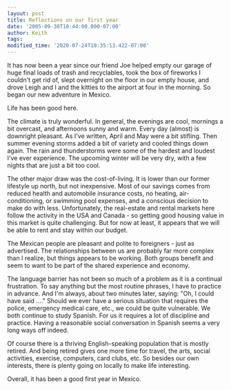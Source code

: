 ```yaml
---
layout: post
title: Reflections on our first year
date: '2005-09-30T10:44:00.000-07:00'
author: Keith
tags:
modified_time: '2020-07-24T10:35:13.422-07:00'
---
```

It has now been a year since our friend Joe helped empty our garage of
huge final loads of trash and recyclables, took the box of fireworks I
couldn't get rid of, slept overnight on the floor in our empty house,
and drove Leigh and I and the kitties to the airport at four in the
morning. So began our new adventure in Mexico.

Life has been good here.

The climate is truly wonderful. In general, the evenings are cool,
mornings a bit overcast, and afternoons sunny and warm. Every day
(almost) is downright pleasant. As I've written, April and May were a
bit stifling. Then summer evening storms added a bit of variety and
cooled things down again. The rain and thunderstorms were some of the
hardest and loudest I've ever experience. The upcoming winter will be
very dry, with a few nights that are just a bit too cool.

The other major draw was the cost-of-living. It is lower than our former
lifestyle up north, but not inexpensive. Most of our savings comes from
reduced health and automobile insurance costs, no heating,
air-conditioning, or swimming pool expenses, and a conscious decision to
make do with less. Unfortunately, the real-estate and rental markets
here follow the activity in the USA and Canada - so getting good housing
value in this market is quite challenging. But for now at least, it
appears that we will be able to rent and stay within our budget.

The Mexican people are pleasant and polite to foreigners - just as
advertised. The relationships between us are probably far more complex
than I realize, but things appears to be working. Both groups benefit
and seem to want to be part of the shared experience and economy.

The language barrier has not been so much of a problem as it is a
continual frustration. To say anything but the most routine phrases, I
have to practice in advance. And I'm always, about two minutes later,
saying: "Oh, I could have said ...." Should we ever have a serious
situation that requires the police, emergency medical care, etc., we
could be quite vulnerable. We both continue to study Spanish. For us it
requires a lot of discipline and practice. Having a reasonable social
conversation in Spanish seems a very long ways off indeed.

Of course there is a thriving English-speaking population that is mostly
retired. And being retired gives one more time for travel, the arts,
social activities, exercise, computers, card clubs, etc. So besides our
own interests, there is plenty going on locally to make life
interesting.

Overall, it has been a good first year in Mexico.
